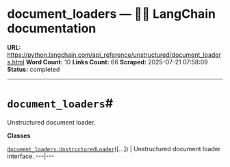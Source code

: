 # document_loaders — 🦜🔗 LangChain  documentation

**URL:** https://python.langchain.com/api_reference/unstructured/document_loaders.html
**Word Count:** 10
**Links Count:** 66
**Scraped:** 2025-07-21 07:58:09
**Status:** completed

---

# `document_loaders`\#

Unstructured document loader.

**Classes**

[`document_loaders.UnstructuredLoader`](https://python.langchain.com/api_reference/unstructured/document_loaders/langchain_unstructured.document_loaders.UnstructuredLoader.html#langchain_unstructured.document_loaders.UnstructuredLoader "langchain_unstructured.document_loaders.UnstructuredLoader")\(\[...\]\) | Unstructured document loader interface.   ---|---